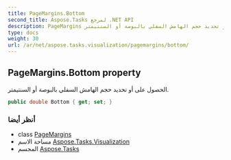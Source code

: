 ```yaml
---
title: PageMargins.Bottom
second_title: Aspose.Tasks لمرجع .NET API
description: PageMargins ملكية. الحصول على أو تحديد حجم الهامش السفلي بالبوصة أو السنتيمتر.
type: docs
weight: 30
url: /ar/net/aspose.tasks.visualization/pagemargins/bottom/
---
```

## PageMargins.Bottom property

الحصول على أو تحديد حجم الهامش السفلي بالبوصة أو السنتيمتر.

```csharp
public double Bottom { get; set; }
```

### أنظر أيضا

* class [PageMargins](../)
* مساحة الاسم [Aspose.Tasks.Visualization](../../pagemargins/)
* المجسم [Aspose.Tasks](../../../)


